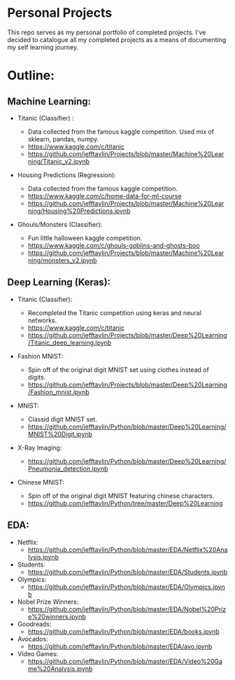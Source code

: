 # Personal Projects

This repo serves as my personal portfolio of completed projects. I've decided to catalogue all my completed projects as a means of documenting my self learning journey.


# Outline:

## Machine Learning:

- Titanic (Classifier) :
  - Data collected from the famous kaggle competition. Used mix of sklearn, pandas, numpy.
  - https://www.kaggle.com/c/titanic
  - https://github.com/jefftavlin/Projects/blob/master/Machine%20Learning/Titanic_v2.ipynb
  
- Housing Predictions (Regression):
  - Data collected from the famous kaggle competition.
  - https://www.kaggle.com/c/home-data-for-ml-course
  - https://github.com/jefftavlin/Projects/blob/master/Machine%20Learning/Housing%20Predictions.ipynb

- Ghouls/Monsters (Classifier):
  - Fun little halloween kaggle competition.
  - https://www.kaggle.com/c/ghouls-goblins-and-ghosts-boo
  - https://github.com/jefftavlin/Projects/blob/master/Machine%20Learning/monsters_v2.ipynb
  
## Deep Learning (Keras):
- Titanic (Classifier):
  - Recompleted the Titanic competition using keras and neural networks.
  - https://www.kaggle.com/c/titanic
  - https://github.com/jefftavlin/Projects/blob/master/Deep%20Learning/Titanic_deep_learning.ipynb
  
- Fashion MNIST:
  - Spin off of the original digit MNIST set using clothes instead of digits.
  - https://github.com/jefftavlin/Projects/blob/master/Deep%20Learning/Fashion_mnist.ipynb

- MNIST:
  - Classid digit MNIST set.
  - https://github.com/jefftavlin/Python/blob/master/Deep%20Learning/MNIST%20Digit.ipynb

- X-Ray Imaging:
  - https://github.com/jefftavlin/Python/blob/master/Deep%20Learning/Pneumonia_detection.ipynb
  
- Chinese MNIST:
  - Spin off of the original digit MNIST featuring chinese characters.
  - https://github.com/jefftavlin/Python/tree/master/Deep%20Learning

## EDA:
- Netflix:
  - https://github.com/jefftavlin/Python/blob/master/EDA/Netflix%20Analysis.ipynb
- Students:
  - https://github.com/jefftavlin/Python/blob/master/EDA/Students.ipynb
- Olympics:
  - https://github.com/jefftavlin/Python/blob/master/EDA/Olympics.ipynb
- Nobel Prize Winners:
  - https://github.com/jefftavlin/Python/blob/master/EDA/Nobel%20Prize%20winners.ipynb
- Goodreads:
  - https://github.com/jefftavlin/Python/blob/master/EDA/books.ipynb
- Avocados:
  - https://github.com/jefftavlin/Python/blob/master/EDA/avo.ipynb
- Video Games:
  - https://github.com/jefftavlin/Python/blob/master/EDA/Video%20Game%20Analysis.ipynb
